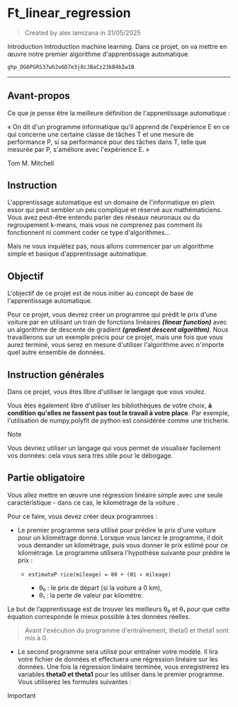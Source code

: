 # Ft_linear_regression

> Created by alex lamizana in 31/05/2025

Introduction Introduction machine learning.
Dans ce projet, on va mettre en œuvre notre premier algorithme d'apprentissage automatique.

```bash
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
```
----------------------------------------------------------------------------

## Avant-propos


Ce que je pense être la meilleure définition de l'apprentissage automatique :

« On dit d'un programme informatique qu'il apprend de l'expérience E en ce qui concerne une certaine
classe de tâches T et une mesure de performance P, si sa performance pour des tâches dans
T, telle que mesurée par P, s'améliore avec l'expérience E. »

Tom M. Mitchell



## Instruction

L'apprentissage automatique est un domaine de l'informatique en plein essor qui peut sembler un peu compliqué et réservé aux mathématiciens. Vous avez peut-être entendu parler des réseaux neuronaux ou du regroupement k-means, mais vous ne comprenez pas comment ils fonctionnent ni comment coder ce type d'algorithmes...

Mais ne vous inquiétez pas, nous allons commencer par un algorithme simple et basique d'apprentissage automatique.

## Objectif

L'objectif de ce projet est de nous initier au concept de base de l'apprentissage automatique.

Pour ce projet, vous devrez créer un programme qui prédit le prix d'une voiture par
en utilisant un train de fonctions linéaires ***(linear function)*** avec un algorithme de descente de gradient ***(gradient descent algorithm)***.
Nous travaillerons sur un exemple précis pour ce projet, mais une fois que vous aurez terminé, vous serez
en mesure d'utiliser l'algorithme avec n'importe quel autre ensemble de données.

## Instruction générales


Dans ce projet, vous êtes libre d'utiliser le langage que vous voulez.

Vous êtes également libre d'utiliser les bibliothèques de votre choix, **à condition qu'elles ne fassent pas tout le travail à votre place**. Par exemple, l'utilisation de numpy.polyfit de python est considérée comme une tricherie.

> [!NOTE]
> Vous devriez utiliser un langage qui vous permet de visualiser facilement vos données: cela vous sera très utile pour le débogage.

##  Partie obligatoire

Vous allez mettre en œuvre une régression linéaire simple avec une seule caractéristique - dans ce cas, le kilométrage de la voiture .

Pour ce faire, vous devez créer deux programmes :

- Le premier programme sera utilisé pour prédire le prix d'une voiture pour un kilométrage donné. Lorsque vous lancez le programme, il doit vous demander un kilométrage, puis vous donner le prix estimé pour ce kilométrage. 
Le programme utilisera l'hypothèse suivante pour prédire le prix :

    - ```estimateP rice(mileage) = θ0 + (θ1 ∗ mileage)```

        - θ₀ : le prix de départ (si la voiture a 0 km),
        - θ₁ : la perte de valeur par kilomètre.

Le but de l’apprentissage est de trouver les meilleurs θ₀ et θ₁ pour que cette équation corresponde le mieux possible à tes données réelles.

> Avant l'exécution du programme d'entraînement, theta0 et theta1 sont mis à 0.


- Le second programme sera utilisé pour entraîner votre modèle. Il lira votre fichier de données et effectuera une régression linéaire sur les données.
Une fois la régression linéaire terminée, vous enregistrerez les variables **theta0 et theta1** pour les utiliser dans le premier programme.
Vous utiliserez les formules suivantes :



> [!IMPORTANT]
> 